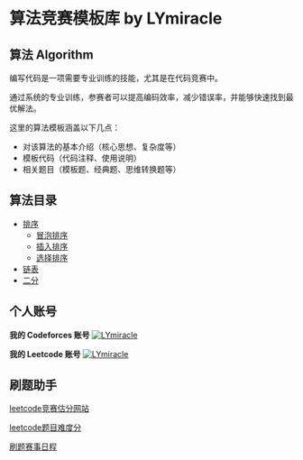 # 算法竞赛模板库 by LYmiracle

## 算法 Algorithm

编写代码是一项需要专业训练的技能，尤其是在代码竞赛中。

通过系统的专业训练，参赛者可以提高编码效率，减少错误率，并能够快速找到最优解法。

这里的算法模板涵盖以下几点：
- 对该算法的基本介绍（核心思想、复杂度等）
- 模板代码（代码注释、使用说明）
- 相关题目（模板题、经典题、思维转换题等）

## 算法目录
- [排序](/code-template/sort)
  - [冒泡排序](/code-template/bubble_sort.py)
  - [插入排序](/code-template/insertion_sort.py)
  - [选择排序](/code-template/selection_sort.py)
- [链表](/code-template/linked_list/linked_list.py)
- [二分](/code-template/binary_search/binary_search.py)

## 个人账号
**我的 Codeforces 账号**
[![LYmiracle](https://img.shields.io/badge/LYmiracle-EXPERT%201773-blue?style=for-the-badge)](https://codeforces.com/profile/LYmiracle)

**我的 Leetcode 账号**
[![LYmiracle](https://img.shields.io/badge/LYmiracle-2386-orange?style=for-the-badge)](https://leetcode.cn/u/lymiracle/)

## 刷题助手
[leetcode竞赛估分网站](https://lccn.lbao.site/)

[leetcode题目难度分](https://zerotrac.github.io/leetcode_problem_rating/#/)

[刷题赛事日程](https://clist.by/)